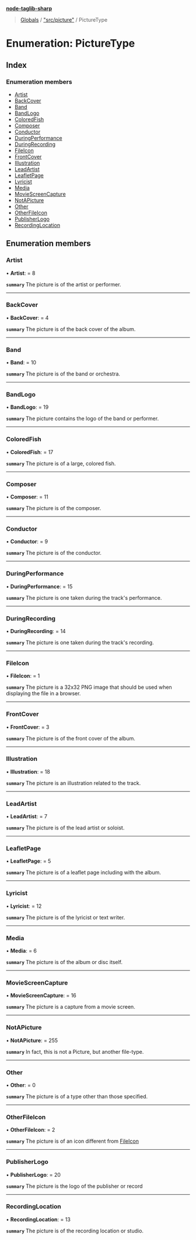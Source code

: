 **[node-taglib-sharp](../README.md)**

> [Globals](../globals.md) / ["src/picture"](../modules/_src_picture_.md) / PictureType

# Enumeration: PictureType

## Index

### Enumeration members

* [Artist](_src_picture_.picturetype.md#artist)
* [BackCover](_src_picture_.picturetype.md#backcover)
* [Band](_src_picture_.picturetype.md#band)
* [BandLogo](_src_picture_.picturetype.md#bandlogo)
* [ColoredFish](_src_picture_.picturetype.md#coloredfish)
* [Composer](_src_picture_.picturetype.md#composer)
* [Conductor](_src_picture_.picturetype.md#conductor)
* [DuringPerformance](_src_picture_.picturetype.md#duringperformance)
* [DuringRecording](_src_picture_.picturetype.md#duringrecording)
* [FileIcon](_src_picture_.picturetype.md#fileicon)
* [FrontCover](_src_picture_.picturetype.md#frontcover)
* [Illustration](_src_picture_.picturetype.md#illustration)
* [LeadArtist](_src_picture_.picturetype.md#leadartist)
* [LeafletPage](_src_picture_.picturetype.md#leafletpage)
* [Lyricist](_src_picture_.picturetype.md#lyricist)
* [Media](_src_picture_.picturetype.md#media)
* [MovieScreenCapture](_src_picture_.picturetype.md#moviescreencapture)
* [NotAPicture](_src_picture_.picturetype.md#notapicture)
* [Other](_src_picture_.picturetype.md#other)
* [OtherFileIcon](_src_picture_.picturetype.md#otherfileicon)
* [PublisherLogo](_src_picture_.picturetype.md#publisherlogo)
* [RecordingLocation](_src_picture_.picturetype.md#recordinglocation)

## Enumeration members

### Artist

•  **Artist**:  = 8

**`summary`** The picture is of the artist or performer.

___

### BackCover

•  **BackCover**:  = 4

**`summary`** The picture is of the back cover of the album.

___

### Band

•  **Band**:  = 10

**`summary`** The picture is of the band or orchestra.

___

### BandLogo

•  **BandLogo**:  = 19

**`summary`** The picture contains the logo of the band or performer.

___

### ColoredFish

•  **ColoredFish**:  = 17

**`summary`** The picture is of a large, colored fish.

___

### Composer

•  **Composer**:  = 11

**`summary`** The picture is of the composer.

___

### Conductor

•  **Conductor**:  = 9

**`summary`** The picture is of the conductor.

___

### DuringPerformance

•  **DuringPerformance**:  = 15

**`summary`** The picture is one taken during the track's performance.

___

### DuringRecording

•  **DuringRecording**:  = 14

**`summary`** The picture is one taken during the track's recording.

___

### FileIcon

•  **FileIcon**:  = 1

**`summary`** The picture is a 32x32 PNG image that should be used when displaying the file in a browser.

___

### FrontCover

•  **FrontCover**:  = 3

**`summary`** The picture is of the front cover of the album.

___

### Illustration

•  **Illustration**:  = 18

**`summary`** The picture is an illustration related to the track.

___

### LeadArtist

•  **LeadArtist**:  = 7

**`summary`** The picture is of the lead artist or soloist.

___

### LeafletPage

•  **LeafletPage**:  = 5

**`summary`** The picture is of a leaflet page including with the album.

___

### Lyricist

•  **Lyricist**:  = 12

**`summary`** The picture is of the lyricist or text writer.

___

### Media

•  **Media**:  = 6

**`summary`** The picture is of the album or disc itself.

___

### MovieScreenCapture

•  **MovieScreenCapture**:  = 16

**`summary`** The picture is a capture from a movie screen.

___

### NotAPicture

•  **NotAPicture**:  = 255

**`summary`** In fact, this is not a Picture, but another file-type.

___

### Other

•  **Other**:  = 0

**`summary`** The picture is of a type other than those specified.

___

### OtherFileIcon

•  **OtherFileIcon**:  = 2

**`summary`** The picture is of an icon different from [FileIcon](_src_picture_.picturetype.md#fileicon)

___

### PublisherLogo

•  **PublisherLogo**:  = 20

**`summary`** The picture is the logo of the publisher or record

___

### RecordingLocation

•  **RecordingLocation**:  = 13

**`summary`** The picture is of the recording location or studio.
